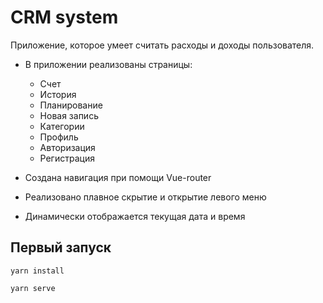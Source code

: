 # CRM system

Приложение, которое умеет считать расходы и доходы пользователя.

* В приложении реализованы страницы:

  * Счет
  * История
  * Планирование
  * Новая запись
  * Категории
  * Профиль
  * Авторизация
  * Регистрация

* Создана навигация при помощи Vue-router
* Реализовано плавное скрытие и открытие левого меню
* Динамически отображается текущая дата и время

## Первый запуск
```
yarn install
```

```
yarn serve
```

